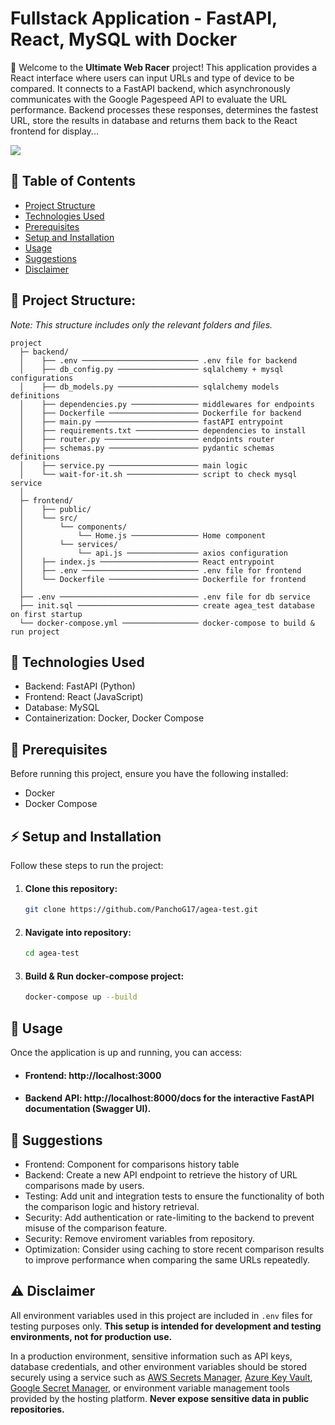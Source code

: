 # Fullstack Application - FastAPI, React, MySQL with Docker

👋 Welcome to the **Ultimate Web Racer** project! This application provides a React interface where users can input URLs and type of device to be compared. It connects to a FastAPI backend, which asynchronously communicates with the Google Pagespeed API to evaluate the URL performance. Backend processes these responses, determines the fastest URL, store the results in database and returns them back to the React frontend for display...

<img src="https://aws-random-files.s3.us-west-2.amazonaws.com/UWR1.PNG" />

## 📑 Table of Contents

- [Project Structure](#project-structure)
- [Technologies Used](#technologies-used)
- [Prerequisites](#prerequisites)
- [Setup and Installation](#setup-and-installation)
- [Usage](#usage)
- [Suggestions](#suggestions)
- [Disclaimer](#disclaimer)


## <a id="project-structure">📁 Project Structure:</a>
*Note: This structure includes only the relevant folders and files.*

```
project
  ├─ backend/
  │    ├── .env ────────────────────────── .env file for backend 
  │    ├── db_config.py ────────────────── sqlalchemy + mysql configurations
  │    ├── db_models.py ────────────────── sqlalchemy models definitions
  │    ├── dependencies.py ─────────────── middlewares for endpoints
  │    ├── Dockerfile ──────────────────── Dockerfile for backend
  │    ├── main.py ─────────────────────── fastAPI entrypoint
  │    ├── requirements.txt ────────────── dependencies to install
  │    ├── router.py ───────────────────── endpoints router
  │    ├── schemas.py ──────────────────── pydantic schemas definitions
  │    ├── service.py ──────────────────── main logic
  │    └── wait-for-it.sh ──────────────── script to check mysql service
  │
  ├─ frontend/
  │    ├── public/
  │    └── src/
  │        └── components/
  │            └── Home.js ─────────────── Home component
  │        └── services/
  │            └── api.js ──────────────── axios configuration
  │    ├── index.js ────────────────────── React entrypoint
  │    ├── .env ────────────────────────── .env file for frontend
  │    └── Dockerfile ──────────────────── Dockerfile for frontend
  │
  ├── .env ─────────────────────────────── .env file for db service
  ├── init.sql ─────────────────────────── create agea_test database on first startup
  └── docker-compose.yml ───────────────── docker-compose to build & run project
```

## <a id="technologies-used"> 🚩 Technologies Used</a>
-  Backend: FastAPI (Python)
-  Frontend: React (JavaScript)
-  Database: MySQL
-  Containerization: Docker, Docker Compose


## <a id="prerequisites">🔧 Prerequisites </a>
Before running this project, ensure you have the following installed:

- Docker
- Docker Compose

## <a id="setup-and-installation">⚡ Setup and Installation  </a>
Follow these steps to run the project:

1. #### Clone this repository:
    ```bash
    git clone https://github.com/PanchoG17/agea-test.git
    ```
3. #### Navigate into repository:
    ```bash
    cd agea-test
    ```
4. #### Build & Run docker-compose project:
    ```bash
    docker-compose up --build
    ```

## <a id="usage">🎉 Usage </a>

Once the application is up and running, you can access:

- #### Frontend: http://localhost:3000
- #### Backend API: http://localhost:8000/docs for the interactive FastAPI documentation (Swagger UI).


## <a id="suggestions">🎯 Suggestions </a>

- Frontend: Component for comparisons history table
- Backend: Create a new API endpoint to retrieve the history of URL comparisons made by users.
- Testing: Add unit and integration tests to ensure the functionality of both the comparison logic and history retrieval.
- Security: Add authentication or rate-limiting to the backend to prevent misuse of the comparison feature.
- Security: Remove enviroment variables from repository.
- Optimization: Consider using caching to store recent comparison results to improve performance when comparing the same URLs repeatedly.


## <a id="disclaimer">⚠️ Disclaimer </a>

All environment variables used in this project are included in `.env` files for testing purposes only. **This setup is intended for development and testing environments, not for production use.**

In a production environment, sensitive information such as API keys, database credentials, and other environment variables should be stored securely using a service such as [AWS Secrets Manager](https://aws.amazon.com/secrets-manager/), [Azure Key Vault](https://azure.microsoft.com/en-us/services/key-vault/), [Google Secret Manager](https://cloud.google.com/secret-manager), or environment variable management tools provided by the hosting platform. **Never expose sensitive data in public repositories.**



